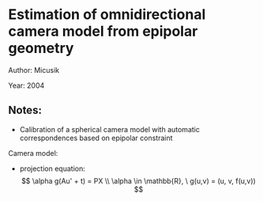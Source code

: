 # Estimation of omnidirectional camera model from epipolar geometry

Author: Micusik

Year: 2004

Notes:
---
* Calibration of a spherical camera model with automatic correspondences based on epipolar constraint 

Camera model:
* projection equation:
$$
\alpha g(Au' + t) = PX \\
\alpha \in \mathbb{R}, \ g(u,v) = (u, v, f(u,v))
$$
